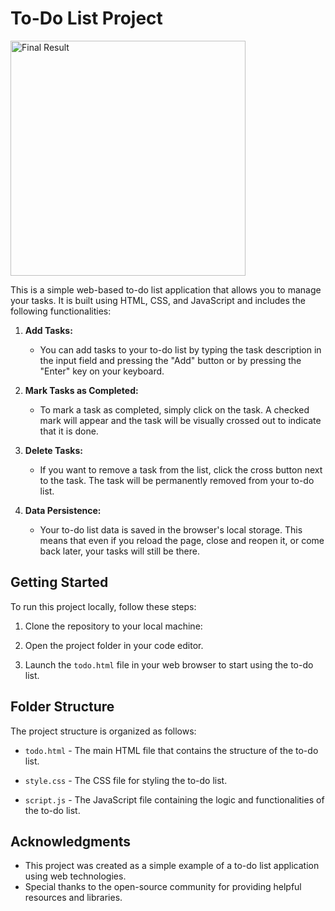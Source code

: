 # To-Do List Project
<img width="376" alt="Final Result" src="https://github.com/lanzela/To-Do-List/assets/91339323/e066e200-ecac-41eb-bf5d-146160696c71">

This is a simple web-based to-do list application that allows you to manage your tasks. It is built using HTML, CSS, and JavaScript and includes the following functionalities:

1. **Add Tasks:**
   - You can add tasks to your to-do list by typing the task description in the input field and pressing the "Add" button or by pressing the "Enter" key on your keyboard.

2. **Mark Tasks as Completed:**
   - To mark a task as completed, simply click on the task. A checked mark will appear and the task will be visually crossed out to indicate that it is done.

3. **Delete Tasks:**
   - If you want to remove a task from the list, click the cross button next to the task. The task will be permanently removed from your to-do list.

4. **Data Persistence:**
   - Your to-do list data is saved in the browser's local storage. This means that even if you reload the page, close and reopen it, or come back later, your tasks will still be there.

## Getting Started

To run this project locally, follow these steps:

1. Clone the repository to your local machine:

2. Open the project folder in your code editor.

3. Launch the `todo.html` file in your web browser to start using the to-do list.

## Folder Structure

The project structure is organized as follows:

- `todo.html` - The main HTML file that contains the structure of the to-do list.

- `style.css` - The CSS file for styling the to-do list.

- `script.js` - The JavaScript file containing the logic and functionalities of the to-do list.


## Acknowledgments

- This project was created as a simple example of a to-do list application using web technologies.
- Special thanks to the open-source community for providing helpful resources and libraries.
